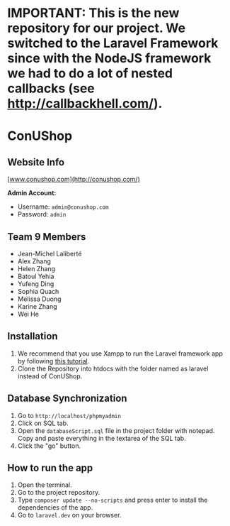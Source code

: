 # IMPORTANT: This is the new repository for our project. We switched to the Laravel Framework since with the NodeJS framework we had to do a lot of nested callbacks (see http://callbackhell.com/).

# ConUShop

## Website Info

[www.conushop.com](http://conushop.com/)

**Admin Account:**

- Username: ```admin@conushop.com```
- Password: ```admin```

## Team 9 Members
- Jean-Michel Laliberté
- Alex Zhang
- Helen Zhang
- Batoul Yehia
- Yufeng Ding
- Sophia Quach
- Melissa Duong
- Karine Zhang
- Wei He

## Installation
1) We recommend that you use Xampp to run the Laravel framework app by following [this tutorial](https://www.codementor.io/magarrent/how-to-install-laravel-5-xampp-windows-du107u9ji).
2) Clone the Repository into htdocs with the folder named as laravel instead of ConUShop.

## Database Synchronization
1) Go to ```http://localhost/phpmyadmin```
2) Click on SQL tab.
3) Open the ```databaseScript.sql``` file in the project folder with notepad. Copy and paste everything in the textarea of the SQL tab.
4) Click the "go" button.

## How to run the app
1) Open the terminal.
2) Go to the project repository.
3) Type ```composer update --no-scripts``` and press enter to install the dependencies of the app.
4) Go to ```laravel.dev``` on your browser.

